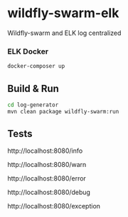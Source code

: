 # wildfly-swarm-elk
Wildfly-swarm and ELK log centralized

### ELK Docker

``` sh
docker-composer up
```

## Build & Run

``` sh
cd log-generator
mvn clean package wildfly-swarm:run
```

## Tests

http://localhost:8080/info

http://localhost:8080/warn

http://localhost:8080/error

http://localhost:8080/debug

http://localhost:8080/exception

